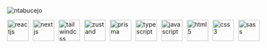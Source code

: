 <p align="left">
  <img
    src="https://komarev.com/ghpvc/?username=ntabucejo&label=Profile%20views&color=0e50b6&style=flat"
    alt="ntabucejo"
  />
</p>
<p align="left" style="display: flex; gap: 10px;">
   <img
    align="center"
    src="https://raw.githubusercontent.com/ntabucejo/ntabucejo/e766e8cfd9d2203dd71382404336ebf16d422cd2/assets/icons/reactjs-icon.svg"
    alt="reactjs"
    height="50"
    width="50"
  />
   <img
    align="center"
    src="https://raw.githubusercontent.com/ntabucejo/ntabucejo/e766e8cfd9d2203dd71382404336ebf16d422cd2/assets/icons/nextjs-icon.svg"
    alt="nextjs"
    height="50"
    width="50"
  />
  <img
    align="center"
    src="https://raw.githubusercontent.com/ntabucejo/ntabucejo/e766e8cfd9d2203dd71382404336ebf16d422cd2/assets/icons/tailwindcss-icon.svg"
    alt="tailwindcss"
    height="50"
    width="50"
  />
  <img
    align="center"
    src="https://raw.githubusercontent.com/ntabucejo/ntabucejo/e766e8cfd9d2203dd71382404336ebf16d422cd2/assets/icons/zustand-icon.svg"
    alt="zustand"
    height="50"
    width="50"
  />
   <img
    align="center"
    src="https://raw.githubusercontent.com/ntabucejo/ntabucejo/e766e8cfd9d2203dd71382404336ebf16d422cd2/assets/icons/prisma-icon.svg"
    alt="prisma"
    height="50"
    width="50"
  />
  <img
    align="center"
    src="https://raw.githubusercontent.com/ntabucejo/ntabucejo/e766e8cfd9d2203dd71382404336ebf16d422cd2/assets/icons/typescript-icon.svg"
    alt="typescript"
    height="50"
    width="50"
  />
   <img
    align="center"
    src="https://raw.githubusercontent.com/ntabucejo/ntabucejo/e766e8cfd9d2203dd71382404336ebf16d422cd2/assets/icons/javascript-icon.svg"
    alt="javascript"
    height="50"
    width="50"
  />
  <img
    align="center"
    src="https://raw.githubusercontent.com/ntabucejo/ntabucejo/e766e8cfd9d2203dd71382404336ebf16d422cd2/assets/icons/html5-icon.svg"
    alt="html5"
    height="50"
    width="50"
  />
   <img
    align="center"
    src="https://raw.githubusercontent.com/ntabucejo/ntabucejo/e766e8cfd9d2203dd71382404336ebf16d422cd2/assets/icons/css3-icon.svg"
    alt="css3"
    height="50"
    width="50"
  />
   <img
    align="center"
    src="https://raw.githubusercontent.com/ntabucejo/ntabucejo/e766e8cfd9d2203dd71382404336ebf16d422cd2/assets/icons/sass-icon.svg"
    alt="sass"
    height="50"
    width="50"
  />
</p>
